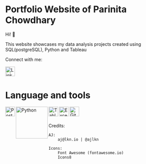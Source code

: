 # Portfolio Website of Parinita Chowdhary

Hi! :wave:

This website showcases my data analysis projects created using SQL(postgreSQL), Python and Tableau

Connect with me:


<a href="https://www.linkedin.com/in/parinita081/">
<image align='left' alt="LinkedIn" width="30px" src="https://github.com/parinita88/Portfolio-Website/blob/main/images/linkedin.png?raw=true" />
</a>

<br/>
<br/>

# Language and tools
<image align='left' alt="Postgresql" width="30px" src="https://raw.githubusercontent.com/github/explore/80688e429a7d4ef2fca1e82350fe8e3517d3494d/topics/postgresql/postgresql.png" />
<image align='left' alt="Python" width="100px" src = 'https://www.python.org/static/community_logos/python-logo-master-v3-TM-flattened.png' />
<image align='left' alt="Tableau" width="30px" src="https://github.com/parinita88/Portfolio-Website/blob/main/images/tableau.png?raw=true" />
<image align='left' alt="Excel" width="30px" src="https://github.com/parinita88/Portfolio-Website/blob/main/images/excel.png?raw=true" />
<image align='left' alt="GitHub" width="30px" src="https://github.com/parinita88/Portfolio-Website/blob/main/images/github.png?raw=true" />


<br/>
<br/>

<br/>
Credits:

	AJ:
		aj@lkn.io | @ajlkn

	Icons:
		Font Awesome (fontawesome.io)
		Icons8
